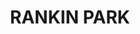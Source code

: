 ---
lastmod: '2025-04-06T06:05:20+00:00'
latitude: -32.892577
layout: suburb
longitude: 151.65807
postcode: '2287'
state: NSW
title: RANKIN PARK
url: /nsw/rankin-park/
---